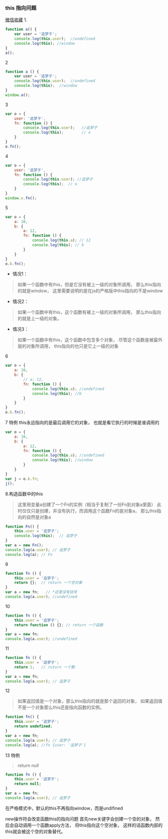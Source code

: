 ### this 指向问题
[微信收藏](https://mp.weixin.qq.com/s?__biz=MzAxODE2MjM1MA==&mid=2651552403&idx=1&sn=9f3ebb90573742a9506875ab6b2c2a5b&chksm=8025ad52b7522444b61cbb18ac593fc1b523e1bd383d10614e3ab9a6ee5e02ef3a2a745175f6&scene=0&key=cf0fa2bf8e1a08acddf806280dc4c2d91f38725fc6d6f7183a29d35633f58db07da6ff35b0f44e823a7e47706f05e74b8c7e039fec9f781b4022c9a60d87e66fa746bfd17da94a6b11f8bcac60942cd5&ascene=0&uin=MTc1MTY2NDg2MQ%3D%3D&devicetype=iMac+MacBookPro13%2C2+OSX+OSX+10.12.5+build(16F73)&version=12020810&nettype=WIFI&fontScale=100&pass_ticket=ReTDcqRl%2BHxWX%2ByvtUlqiBXKCKX%2B8lS0nDTRpSWS0vm0DaAJhCmwldF19J%2B%2BR3DC)
1.
```javascript
function a() {
    var user = '追梦子';
    console.log(this.user);  //undefined
    console.log(this); //window
}
a();
```


2
```javascript
function a () {
    var user = '追梦子';
    console.log(this.user);  //undefined
    console.log(this);  //window
}
window.a();
```


3
```javascript
var o = {
    user: '追梦子',
    fn: function () {
        console.log(this.user);   //追梦子
        console.log(this);        // o
    }
}
o.fn();
```


4
```javascript
var o = {
    user: '追梦子',
    fn: function () {
        console.log(this.user); //追梦子
        console.log(this);  // o
    }
}
window.o.fn();
```


5
```javascript
var o = {
    a: 10,
    b: {
        a: 12,
        fn: function () {
            console.log(this.a); // 12
            console.log(this); // b
        }
    }
}
o.b.fn();
```


* 情况1：
> 如果一个函数中有this，但是它没有被上一级的对象所调用，
那么this指向的就是window，
这里需要说明的是在js的严格版中this指向的不是window


* 情况2：
> 如果一个函数中有this，这个函数有被上一级的对象所调用，
那么this指向的就是上一级的对象。


 * 情况3：
> 如果一个函数中有this，这个函数中包含多个对象，
尽管这个函数是被最外层的对象所调用，
this指向的也只是它上一级的对象


6
```javascript
var o = {
    a: 10,
    b: {
        // a: 12,
        fn: function () {
            console.log(this.a); //undefined
            console.log(this); //b
        }
    }
}
o.b.fn();
```


7  特例
this永远指向的是最后调用它的对象，
也就是看它执行的时候是谁调用的
```javascript
var o = {
    a: 10,
    b: {
        a: 12,
        fn: function () {
            console.log(this.a); //undefined
            console.log(this); //window
        }
    }
}
var j = o.b.fn;
j();
```


8.构造函数中的this
> 这里用变量a创建了一个Fn的实例（相当于复制了一份Fn到对象a里面）
此时仅仅只是创建，并没有执行，而调用这个函数Fn的是对象a，
那么this指向的自然是对象a
```javascript
function Fn() {
    this.user = '追梦子';
    console.log(this);  // 追梦子
}
var a = new Fn();
console.log(a.user); // 追梦子
console.log(a); // Fn
```

9
```javascript
function fn () {
    this.user = '追梦子';
    return {};  // return 一个空对象
}
var a = new fn;   // *这里没有括号
console.log(a.user); //undefined
```


10
```javascript
function fn () {
    this.user = '追梦子';
    return function () {}; // return 一个函数
}
var a = new fn;
console.log(a.user); //undefined
```


11
```javascript
function fn () {
    this.user = '追梦子';
    return 1;   // ruturn 一个数
}
var a = new fn;
console.log(a.user); // 追梦子
```


12
> 如果返回值是一个对象，那么this指向的就是那个返回的对象，
如果返回值不是一个对象那么this还是指向函数的实例。
```javascript
function fn() {
    this.user = '追梦子';
    return undefined;
}
var a = new fn;
console.log(a.user); // 追梦子
console.log(a); //fn {user: '追梦子'}
```


13 特例
> return null
```javascript
function fn () {
    this.user = '追梦子';
    return null;
}
var a = new fn;
console.log(a.user); // 追梦子
```

在严格模式中，默认的this不再指向window，而是undifined


new操作符会改变函数this的指向问题
首先new关键字会创建一个空的对象，
然后会自动调用一个函数apply方法，
将this指向这个空对象，
这样的话函数内部的this就会被这个空的对象替代。
